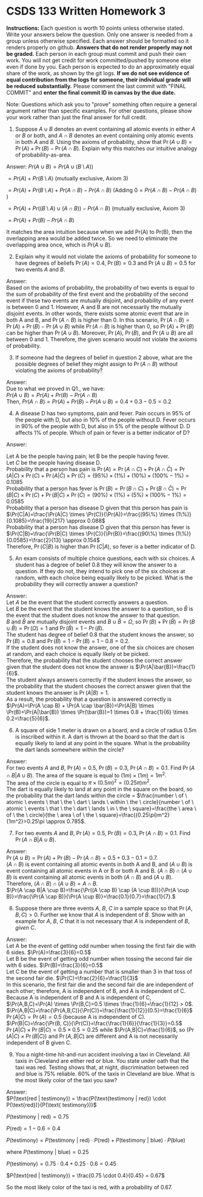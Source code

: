 # CSDS 133 Written Homework 3
**Instructions:** Each question is worth 10 points unless otherwise stated. Write your answers below the question. Only one answer is needed from a group unless otherwise specified. Each answer should be formatted so it renders properly on github. **Answers that do not render properly may not be graded.** Each person in each group must commit and push their own work. You will not get credit for work committed/pushed by someone else even if done by you. Each person is expected to do an approximately equal share of the work, as shown by the git logs. **If we do not see evidence of equal contribution from the logs for someone, their individual grade will be reduced substantially.** Please comment the last commit with "FINAL COMMIT" and **enter the final commit ID in canvas by the due date.**

Note: Questions which ask you to "prove" something often require a general argument rather than specific examples. For other questions, please show your work rather than just the final answer for full credit.

1. Suppose $A \cup B$ denotes an event containing all atomic events in either $A$ or $B$ or both, and $A \cap B$ denotes an event containing only atomic events in both $A$ and $B$. Using the axioms of probability, show that $\Pr(A\cup B)=\Pr(A)+\Pr(B)-\Pr(A\cap B)$. Explain why this matches our intuitive analogy of probability-as-area.

Answer:
$Pr(A \cup B) = Pr(A \cup (B \setminus A))$

$= Pr(A) + Pr(B \setminus A)$ (mutually exclusive, Axiom 3)

$= Pr(A) + Pr(B \setminus A) + Pr(A \cap B) - Pr(A \cap B)$
(Adding $0 = Pr(A \cap B) - Pr(A \cap B)$ )

$= Pr(A) + Pr((B \setminus A) \cup (A \cap B)) - Pr(A \cap B)$
(mutually exclusive, Axiom 3)

$= Pr(A) + Pr(B) - Pr(A \cap B)$

It matches the area intuition because when we add Pr(A) to Pr(B), then the overlapping area would be added twice. So we need to eliminate the overlapping area once, which is $Pr(A \cup B)$.

2. Explain why it would not violate the axioms of probability for someone to have degrees of beliefs $\Pr(A)=0.4$, $\Pr(B)=0.3$ and $\Pr(A \cup B)=0.5$ for two events $A$ and $B$. 

Answer:\
Based on the axioms of probability, the probability of two events is equal to the sum of probability of the first event and the probability of the second event if these two events are mutually disjoint, and probability of any event is between 0 and 1. However, A and B are not necessarily the mutually disjoint events. In other words, there exists some atomic event that are in both A and B, and $\Pr(A \cap B)$ is higher than 0. In this scenario, $\Pr(A \cap B)=\Pr(A) + \Pr(B) - \Pr(A \cup B)$ while $\Pr(A \cap B)$ is higher than 0, so $\Pr(A) + \Pr(B)$ can be higher than $\Pr(A \cup B)$. Moreover, $\Pr(A)$, $\Pr(B)$, and $\Pr(A \cup B)$ are all between 0 and 1. Therefore, the given scenario would not violate the axioms of probability.

3. If someone had the degrees of belief in question 2 above, what are the possible degrees of belief they might assign to $\Pr(A \cap B)$ without violating the axioms of probability?

Answer:\
Due to what we proved in Q1., we have:  
$Pr(A \cup B) = Pr(A) + Pr(B) - Pr(A \cap B)$   
Then, $Pr(A \cap B) = Pr(A) + Pr(B) - Pr(A \cup B)= 0.4 + 0.3 - 0.5 = 0.2$

4.	A disease D has two symptoms, pain and fever. Pain occurs in 95% of the people with D, but also in 10% of the people without D. Fever occurs in 90% of the people with D, but also in 5% of the people without D. D affects 1% of people. Which of pain or fever is a better indicator of D? 

Answer: 

Let A be the people having pain; let B be the people having fever.\
Let $C$ be the people having disease D.\
Probability that a person has pain is $\Pr(A)=\Pr(A \cap C) + \Pr(A \cap \bar{C})=\Pr(A|C) \times \Pr(C)+\Pr(A| \bar{C}) \times \Pr(\bar{ C})=(95\%) \times (1\%)+(10\%) \times (100\% - 1\%)=0.1085$\
Probability that a person has fever is $\Pr(B)=\Pr(B \cap C) + \Pr(B \cap \bar{C})=\Pr(B | C) \times \Pr(C)+\Pr(B | \bar{C}) \times \Pr(\bar{C})=(90\%) \times (1\%)+(5\%) \times (100\% - 1\%)=0.0585$\
Probability that a person has disease D given that this person has pain is $\Pr(C|A)=\frac{\Pr(A|C) \times \Pr(C)}{\Pr(A)}=\frac{(95\%) \times (1\%)}{0.1085}=\frac{19}{217} \approx 0.088$\
Probability that a person has disease D given that this person has fever is $\Pr(C|B)=\frac{\Pr(B|C) \times \Pr(C)}{\Pr(B)}=\frac{(90\%) \times (1\%)}{0.0585}=\frac{2}{13} \approx 0.154$\
Therefore, $\Pr(C|B)$ is higher than $\Pr(C|A)$, so fever is a better indicator of D.

5.  An exam consists of multiple choice questions, each with six choices. A student has a degree of belief 0.8 they will know the answer to a question. If they do not, they intend to pick one of the six choices at random, with each choice being equally likely to be picked. What is the probability they will correctly answer a question?

Answer:\
Let $A$ be the event that the student correctly answers a question.\
Let $B$ be the event that the student knows the answer to a question, so $\bar{B}$ is the event that the student does not know the answer to that question.\
$B$ and $\bar{B}$ are mutually disjoint events and $B \cup \bar{B}=\Omega$, so $\Pr(B)+\Pr(\bar{B})=\Pr(B \cup \bar{B})=\Pr(\Omega)=1$ and $\Pr(\bar{B})=1-\Pr(B)$.\
The student has degree of belief 0.8 that the student knows the answer, so $\Pr(B)=0.8$ and $\Pr(\bar{B})=1-\Pr(B)=1-0.8=0.2$.\
If the student does not know the answer, one of the six choices are chosen at random, and each choice is equally likely ot be picked.\
Therefore, the probability that the student chooses the correct answer given that the student does not know the answer is $\Pr(A|\bar{B})=\frac{1}{6}$.\
The student always answers correctly if the student knows the answer, so the probability that the student chooses the correct answer given that the student knows the answer is $\Pr(A|B)=1$.\
As a result, the probability that a question is answered correctly is $\Pr(A)=\Pr(A \cap B) + \Pr(A \cap \bar{B})=\Pr(A|B) \times \Pr(B)+\Pr(A|\bar{B}) \times \Pr(\bar{B})=1 \times 0.8 + \frac{1}{6} \times 0.2=\frac{5}{6}$.

6. A square of side 1 meter is drawn on a board, and a circle of radius 0.5m is inscribed within it. A dart is thrown at the board so that the dart is equally likely to land at any point in the square. What is the probability the dart lands somewhere within the circle?

Answer:\
For two events $A$ and $B$, $\Pr(A)=0.5$, $\Pr(B)=0.3$, $\Pr(A \cap B)=0.1$. Find $\Pr(A \cap B|A \cup B)$.
The area of the square is equal to $(1m) \times (1m)=1m^2$.\
The area of the circle is equal to $\pi \times (0.5m)^2=(0.25\pi)m^2$.\
The dart is equally likely to land at any point in the square on the board, so the probability that the dart lands within the circle = $\frac{number \ of \ atomic \ events \ that \ the \ dart \ lands \ within \ the \ circle}{number \ of \ atomic \ events \ that \ the \ dart \ lands \ in \ the \ square}=\frac{the \ area \ of \ the \ circle}{the \ area \ of \ the \ square}=\frac{(0.25\pi)m^2}{1m^2}=0.25\pi \approx 0.785$.

7. For two events $A$ and $B$, $\Pr(A)=0.5$, $\Pr(B)=0.3$, $\Pr(A \cap B)=0.1$. Find $\Pr(A \cap B|A \cup B)$.

Answer:\
$\Pr(A \cup B)=\Pr(A) + \Pr(B) - \Pr(A \cap B)=0.5 + 0.3 - 0.1 = 0.7$.\
$(A \cap B)$ is event containing all atomic events in both A and B, and $(A \cup B)$ is event containing all atomic events in A or B or both A and B. $(A \cap B) \cap (A \cup B)$ is event containing all atomic events in both $(A \cap B)$ and $(A \cup B)$.\
Therefore, 
$(A \cap B) \cap (A \cup B)=A \cap B.$\
$\Pr(A \cap B|A \cup B)=\frac{\Pr((A \cap B) \cap (A \cup B))}{\Pr(A \cup B)}=\frac{\Pr(A \cap B)}{\Pr(A \cup B)}=\frac{0.1}{0.7}=\frac{1}{7}.$

8. Suppose there are three events $A$, $B$, $C$ in a sample space so that $\Pr(A, B, C)>0$. Further we know that $A$ is independent of $B$. Show with an example for $A$, $B$, $C$ that it is not necessary that $A$ is independent of $B$, *given* $C$.

Answer:\
Let A be the event of getting odd number when tossing the first fair die with 6 sides. $\Pr(A)=\frac{3}{6}=0.5$\
Let B be the event of getting odd number when tossing the second fair die with 6 sides. $\Pr(B)=\frac{3}{6}=0.5$\
Let C be the event of getting a number that is smaller than 3 in that toss of the second fair die. $\Pr(C)=\frac{2}{6}=\frac{1}{3}$\
In this scenario, the first fair die and the second fair die are independent of each other; therefore, A is independent of B, and A is independent of C.\
Because A is independent of B and A is independent of C, $\Pr(A,B,C)=\Pr(A) \times \Pr(B,C)=0.5 \times \frac{1}{6}=\frac{1}{12} > 0$.\
$\Pr(A,B|C)=\frac{\Pr(A,B,C)}{\Pr(C)}=\frac{\frac{1}{12}}{0.5}=\frac{1}{6}$\
$\Pr(A|C)=\Pr(A)=0.5$ (because A is independent of C).\
$\Pr(B|C)=\frac{\Pr(B, C)}{\Pr(C)}=\frac{\frac{1}{6}}{\frac{1}{3}}=0.5$\
$\Pr(A|C) \times \Pr(B|C)=0.5 \times 0.5=0.25$ while $\Pr(A,B|C)=\frac{1}{6}$, so $(\Pr(A|C) \times \Pr(B|C))$ and $\Pr(A,B|C)$ are different and A is not necessarily independent of B given C.

9. You  a night-time hit-and-run accident involving a taxi in Cleveland. All taxis in Cleveland are either red or blue. You state under oath that the taxi was red. Testing shows that, at night, discrimination between red and blue is 75% reliable. 60% of the taxis in Cleveland are blue. What is the most likely color of the taxi you saw?

Answer:\
$P(\text{red |  testimony}) = \frac{P(\text{testimony | red}) \cdot P(\text{red})}{P(\text{ testimony})}$

$P(\text{testimony | red}) = 0.75$

$P(\text{red}) = 1 - 0.6 = 0.4$

$P(\text{testimony}) = P(\text{testimony | red}) \cdot P(\text{red}) + P(\text{testimony | blue}) \cdot P(\text{blue})$

where $P(\text{testimony | blue}) = 0.25$

$P(\text{testimony}) = 0.75 \cdot 0.4 + 0.25 \cdot 0.6 = 0.45$

$P(\text{red | testimony}) = \frac{0.75 \cdot 0.4}{0.45} = 0.67$

So the most likely color of the taxi is red, with a probability of 0.67. 

